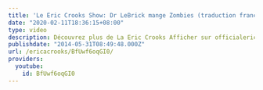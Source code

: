 ```yaml
---
title: 'Le Eric Crooks Show: Dr LeBrick mange Zombies (traduction française)'
date: "2020-02-11T18:36:15+08:00"
type: video
description: Découvrez plus de La Eric Crooks Afficher sur officialericcrooks.com
publishdate: "2014-05-31T08:49:48.000Z"
url: /ericacrooks/BfUwf6oqGI0/
providers:
  youtube:
    id: BfUwf6oqGI0
---
```

